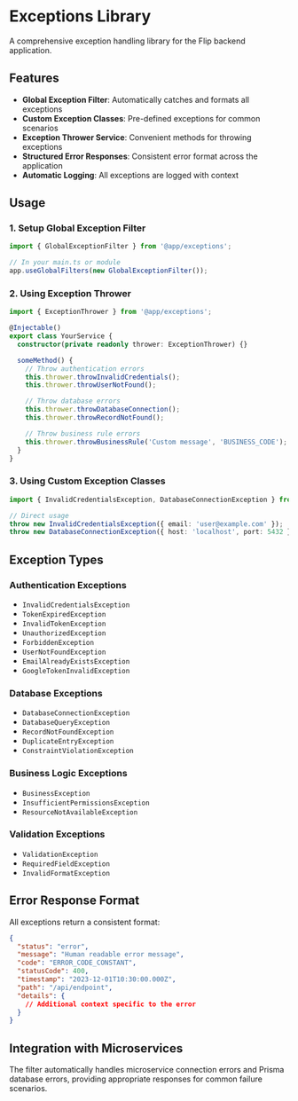 # Exceptions Library

A comprehensive exception handling library for the Flip backend application.

## Features

- **Global Exception Filter**: Automatically catches and formats all exceptions
- **Custom Exception Classes**: Pre-defined exceptions for common scenarios
- **Exception Thrower Service**: Convenient methods for throwing exceptions
- **Structured Error Responses**: Consistent error format across the application
- **Automatic Logging**: All exceptions are logged with context

## Usage

### 1. Setup Global Exception Filter

```typescript
import { GlobalExceptionFilter } from '@app/exceptions';

// In your main.ts or module
app.useGlobalFilters(new GlobalExceptionFilter());
```

### 2. Using Exception Thrower

```typescript
import { ExceptionThrower } from '@app/exceptions';

@Injectable()
export class YourService {
  constructor(private readonly thrower: ExceptionThrower) {}

  someMethod() {
    // Throw authentication errors
    this.thrower.throwInvalidCredentials();
    this.thrower.throwUserNotFound();

    // Throw database errors
    this.thrower.throwDatabaseConnection();
    this.thrower.throwRecordNotFound();

    // Throw business rule errors
    this.thrower.throwBusinessRule('Custom message', 'BUSINESS_CODE');
  }
}
```

### 3. Using Custom Exception Classes

```typescript
import { InvalidCredentialsException, DatabaseConnectionException } from '@app/exceptions';

// Direct usage
throw new InvalidCredentialsException({ email: 'user@example.com' });
throw new DatabaseConnectionException({ host: 'localhost', port: 5432 });
```

## Exception Types

### Authentication Exceptions

- `InvalidCredentialsException`
- `TokenExpiredException`
- `InvalidTokenException`
- `UnauthorizedException`
- `ForbiddenException`
- `UserNotFoundException`
- `EmailAlreadyExistsException`
- `GoogleTokenInvalidException`

### Database Exceptions

- `DatabaseConnectionException`
- `DatabaseQueryException`
- `RecordNotFoundException`
- `DuplicateEntryException`
- `ConstraintViolationException`

### Business Logic Exceptions

- `BusinessException`
- `InsufficientPermissionsException`
- `ResourceNotAvailableException`

### Validation Exceptions

- `ValidationException`
- `RequiredFieldException`
- `InvalidFormatException`

## Error Response Format

All exceptions return a consistent format:

```json
{
  "status": "error",
  "message": "Human readable error message",
  "code": "ERROR_CODE_CONSTANT",
  "statusCode": 400,
  "timestamp": "2023-12-01T10:30:00.000Z",
  "path": "/api/endpoint",
  "details": {
    // Additional context specific to the error
  }
}
```

## Integration with Microservices

The filter automatically handles microservice connection errors and Prisma database errors, providing appropriate responses for common failure scenarios.
